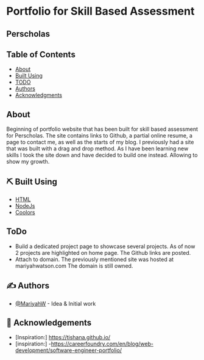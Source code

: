 # Portfolio for Skill Based Assessment 
## Perscholas

## Table of Contents

- [About](#about)
- [Built Using](#built_using)
- [TODO](#todo)
- [Authors](#authors)
- [Acknowledgments](#acknowledgement)

## About <a name = "about"></a>

Beginning of portfolio website that has been built for skill based assessment for Perscholas. The site contains links to Github, a partial online resume, a page to contact me, as well as the starts of my blog. I previously had a site that was built with a drag and drop method. As I have been learning new skills I took the site down and have decided to build one instead. Allowing to show my growth. 

## ⛏️ Built Using <a name = "built_using"></a>

- [HTML](https://html.com/) 
- [NodeJs](https://nodejs.org/en/)
- [Coolors](https://coolors.co/)

## ToDo <a a name = "todo"></a> 
- Build a dedicated project page to showcase several projects. As of now 2 projects are highlighted on home page. The Github links are posted.
- Attach to domain. The previously mentioned site was hosted at mariyahwatson.com The domain is still owned. 

## ✍️ Authors <a name = "authors"></a>

- [@MariyahW](https://github.com/MariyahW) - Idea & Initial work

## 🎉 Acknowledgements <a name = "acknowledgement"></a>
- [Inspiration:] https://tishana.github.io/
- [inspiration:] 
-https://careerfoundry.com/en/blog/web-development/software-engineer-portfolio/
